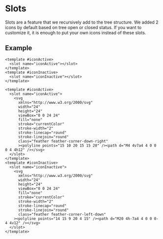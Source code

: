 # Slots
Slots are a feature that we recursively add to the tree structure. We added 2 icons by default based on tree open or closed status. If you want to customize it, it is enough to put your own icons instead of these slots.

## Example
```vue
<template #iconActive>
  <slot name="iconActive"></slot>
</template>
<template #iconInactive>
  <slot name="iconInactive"></slot>
</template>
```

```vue
<template #iconActive>
  <slot name="iconActive">
    <svg
      xmlns="http://www.w3.org/2000/svg"
      width="24"
      height="24"
      viewBox="0 0 24 24"
      fill="none"
      stroke="currentColor"
      stroke-width="2"
      stroke-linecap="round"
      stroke-linejoin="round"
      class="feather feather-corner-down-right"
      ><polyline points="15 10 20 15 15 20" /><path d="M4 4v7a4 4 0 0 0 4 4h12" /></svg>
  </slot>
</template>
<template #iconInactive>
  <slot name="iconInactive">
    <svg
      xmlns="http://www.w3.org/2000/svg"
      width="24"
      height="24"
      viewBox="0 0 24 24"
      fill="none"
      stroke="currentColor"
      stroke-width="2"
      stroke-linecap="round"
      stroke-linejoin="round"
      class="feather feather-corner-left-down"
    ><polyline points="14 15 9 20 4 15" /><path d="M20 4h-7a4 4 0 0 0-4 4v12" /></svg>
  </slot>
</template>
```